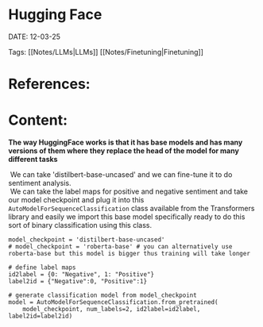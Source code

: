 
# Hugging Face


DATE:  12-03-25


Tags: [[Notes/LLMs|LLMs]] [[Notes/Finetuning|Finetuning]]

# References:




# Content: 

**The way  HuggingFace works is that it has base models and has many versions of them where they replace the head of the model for many different tasks**


 We can take 'distilbert-base-uncased' and we can fine-tune it to do sentiment analysis.  
 We can take the label maps for positive and negative sentiment and take our model checkpoint and plug it into this  `AutoModelForSequenceClassification` class available from the Transformers library and easily we import this base model specifically ready to do this sort of binary classification using this class. 

```
model_checkpoint = 'distilbert-base-uncased'
# model_checkpoint = 'roberta-base' # you can alternatively use roberta-base but this model is bigger thus training will take longer

# define label maps
id2label = {0: "Negative", 1: "Positive"}
label2id = {"Negative":0, "Positive":1}

# generate classification model from model_checkpoint
model = AutoModelForSequenceClassification.from_pretrained(
    model_checkpoint, num_labels=2, id2label=id2label, label2id=label2id)
```
